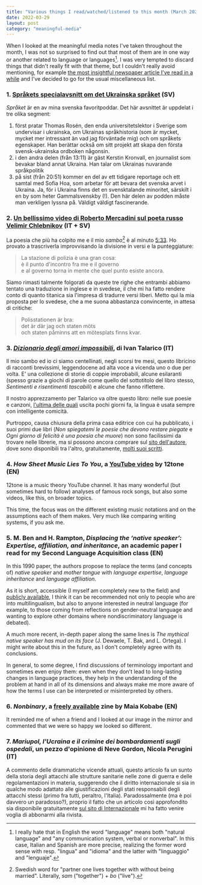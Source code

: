 ```yaml
---
title: "Various things I read/watched/listened to this month (March 2022)"
date: 2022-03-29
layout: post
category: "meaningful-media"
---
```


When I looked at the meaningful media notes I've taken throughout the month, I was not so surprised to find out that most of them are in one way or another related to language or languages[^1]. I was very tempted to discard things that didn't really fit with that theme, but I couldn't really avoid mentioning, for example [the most insightful newspaper article I've read in a while](#7-mariupol-lucraina-e-il-crimine-dei-bombardamenti-sugli-ospedali-un-pezzo-dopinione-di-neve-gordon-nicola-perugini-it) and I've decided to go for the usual miscellaneous list.

### 1. [Språkets specialavsnitt om det Ukrainska språket](https://sverigesradio.se/avsnitt/ukrainska-och-ryska-spraken-mitt-i-kriget) (SV)
_Språket_ är en av mina svenska favoritpoddar. 
Det här avsnittet är uppdelat i tre olika segment:

1. först pratar Thomas Rosén, den enda universitetslektor i Sverige som undervisar i ukrainska, om Ukrainas språkhistoria (som är mycket, mycket mer intressant än vad jag förväntade mig) och om språkets egenskaper. Han berättar också om sitt projekt att skapa den första svensk-ukrainska ordboken någonsin.
2. i den andra delen (från 13:11) är gäst Kerstin Kronvall, en journalist som bevakar bland annat Ukraina. Han talar om Ukrainas nuvarande språkpolitik
3. på sist (från 20:51) kommer en del av ett tidigare reportage och ett samtal med Sofia Hoa, som arbetar för att bevara det svenska arvet i Ukraina. Ja, för i Ukraina finns det en svensktalande minoritet, särskilt i en by som heter Gammalsvenskby (!). Den här delen av podden måste man verkligen lyssna på. Väldigt väldigt fascinerande.

### 2. [Un bellissimo video di Roberto Mercadini sul poeta russo Velimir Chlebnikov](https://www.youtube.com/watch?v=JJwjBOu15fw) (IT + SV)
La poesia che più ha colpito me e il mio _sambo_[^2] è al minuto [5:33](https://youtu.be/JJwjBOu15fw?t=333). Ho provato a trascriverla improvvisando la divisione in versi e la punteggiature:

> La stazione di polizia è una gran cosa:<br>
> è il punto d'incontro fra me e il governo<br>
> e al governo torna in mente che quel punto esiste ancora.

Siamo rimasti talmente folgorati da queste tre righe che entrambi abbiamo tentato una traduzione in inglese e in svedese, il che mi ha fatto rendere conto di quanto titanica sia l'impresa di tradurre versi liberi. Metto qui la mia proposta per lo svedese, che a me suona abbastanza convincente, in attesa di critiche:

> Polisstationen är bra:<br>
> det är där jag och staten möts<br>
> och staten påminns att en mötesplats finns kvar.

### 3. [_Dizionario degli amori impossibili_](https://www.ivantalarico.it/prodotto/dizionario-degli-amori-impossibili/), di Ivan Talarico (IT)
Il mio sambo ed io ci siamo centellinati, negli scorsi tre mesi, questo libricino di racconti brevissimi, leggendocene ad alta voce a vicenda uno o due per volta.
E' una collezione di storie di coppie improbabili, alcune esilaranti (spesso grazie a giochi di parole come quello del sottotitolo del libro stesso, _Sentimenti e risentimenti tascabili_) e alcune che fanno riflettere.

Il nostro apprezzamento per Talarico va oltre questo libro: nelle sue poesie e canzoni, [l'ultima delle quali](https://www.youtube.com/watch?v=inxaLn6zcJI) uscita pochi giorni fa, la lingua è usata sempre con intelligente comicità. 

Purtroppo, causa chiusura della prima casa editrice con cui ha pubblicato, i suoi primi due libri (_Non spiegatemi le poesie che devono restare piegate_ e _Ogni giorno di felicità è una poesia che muore_) non sono facilissimi da trovare nelle librerie, ma si possono ancora comprare sul [sito dell'autore](https://www.ivantalarico.it/libri/), dove sono disponibili tra l'altro, gratuitamente, [molti suoi scritti](https://www.ivantalarico.it/poesie-e-altri-scritti/).

### 4. _How Sheet Music Lies To You_, a [YouTube video](https://www.youtube.com/watch?v=quOLtE0wfAo) by 12tone (EN)
12tone is a music theory YouTube channel. It has many wonderful (but sometimes hard to follow) analyses of famous rock songs, but also some videos, like this, on broader topics.

This time, the focus was on the different existing music notations and on the assumptions each of them makes. Very much like comparing writing systems, if you ask me.

### 5. M. Ben and H. Rampton, _Displacing the ‘native speaker’: Expertise, affiliation, and inheritance_, an academic paper I read for my Second Language Acquisition class (EN)
In this 1990 paper, the authors propose to replace the terms (and concepts of) _native speaker_ and _mother tongue_ with _language expertise_, _language inheritance_ and _language affiliation_.

As it is short, accessible (I myself am completely new to the field) and [publicly available](http://pdf.xuebalib.com:1262/4aguEJOvU1qk.pdf), I think it can be recommended not only to people who are into multilingualism, but also to anyone interested in neutral language (for example, to those coming from reflections on gender-neutral language and wanting to explore other domains where nondiscriminatory language is debated).

A much more recent, in-depth paper along the same lines is _The mythical native speaker has mud on its face_ (J. Dewaele, T. Bak, and L. Ortega). 
I might write about this in the future, as I don't completely agree with its conclusions. 

In general, to some degree, I find discussions of terminology important and sometimes even enjoy them: even when they don't lead to long-lasting changes in language practices, they help in the understanding of the problem at hand in all of its dimensions and always make me more aware of how the terms I use can be interpreted or misinterpreted by others. 

### 6. _Nonbinary_, a [freely available](https://redgoldsparks.tumblr.com/post/679442250163470336/nonbinary-a-zine-conversation-with-maia-kobabe) zine by Maia Kobabe (EN)
It reminded me of when a friend and I looked at our image in the mirror and commented that we were so happy we looked so different. 

### 7. _Mariupol, l'Ucraina e il crimine dei bombardamenti sugli ospedali_, un pezzo d'opinione di Neve Gordon, Nicola Perugini (IT)
A commento delle drammatiche vicende attuali, questo articolo fa un sunto della storia degli attacchi alle strutture sanitarie nelle zone di guerra e delle regolamentazioni in materia, suggerendo che il diritto internazionale si sia in qualche modo adattato alle giustificazioni degli stati responsabili degli attacchi stessi (primo fra tutti, peraltro, l'Italia).
Paradossalmente (ma è poi davvero un paradosso?), proprio il fatto che un articolo così approfondito sia disponibile gratuitamente [sul sito di Internazionale](https://www.internazionale.it/opinione/neve-gordon/2022/03/21/mariupol-bombardamenti-ospedali) mi ha fatto venire voglia di abbonarmi alla rivista.

[^1]: I really hate that in English the word "language" means both "natural language" and "any communication system, verbal or nonverbal". In this case, Italian and Spanish are more precise, realizing the former word sense with resp. "lingua" and "idioma" and the latter with "linguaggio" and "lenguaje".

[^2]: Swedish word for "partner one lives together with without being married". Literally, _sam_ ("together") + _bo_ ("live").